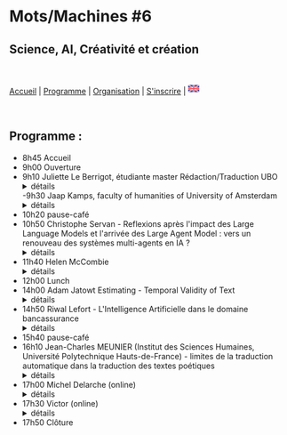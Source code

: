 # Mots/Machines #6 
## Science, AI, Créativité et création

<br>

[Accueil](https://motsmachines.github.io/2024/fr) | [Programme](https://motsmachines.github.io/2024/fr/program) | [Organisation](https://motsmachines.github.io/2024/fr/orga) | [S'inscrire](https://motsmachines.github.io/2024/fr/registration) | [<img src="EN.png" width="20">](https://motsmachines.github.io/2024/en/program)

<br>

## Programme :

- 8h45 Accueil
- 9h00 Ouverture
- 9h10 Juliette Le Berrigot, étudiante master Rédaction/Traduction UBO
          <br><details><summary> détails </summary>aaaaaa</details>
-9h30 Jaap Kamps, faculty of humanities of University of Amsterdam
          <br><details><summary> détails </summary>aaaaaa</details>
- 10h20 pause-café
- 10h50 Christophe Servan - Reflexions après l'impact des Large Language Models et l'arrivée des Large Agent Model : vers un renouveau des systèmes multi-agents en IA ?
          <br><details><summary> détails </summary>aaaaaa</details>
- 11h40 Helen McCombie
          <br><details><summary> détails </summary>aaaaaa</details>
- 12h00 Lunch
- 14h00 Adam Jatowt Estimating - Temporal Validity of Text
          <br><details><summary> détails </summary>aaaaaa</details>
- 14h50 Riwal Lefort - L'Intelligence Artificielle dans le domaine bancassurance
          <br><details><summary> détails </summary>aaaaaa</details>
- 15h40 pause-café
- 16h10 Jean-Charles MEUNIER (Institut des Sciences Humaines, Université Polytechnique Hauts-de-France) - limites de la traduction automatique dans la traduction des textes poétiques
          <br><details><summary> détails </summary>aaaaaa</details>
- 17h00 Michel Delarche (online)
          <br><details><summary> détails </summary>aaaaaa</details>
- 17h30 Victor (online)
          <br><details><summary> détails </summary>aaaaaa</details>
- 17h50 Clôture

